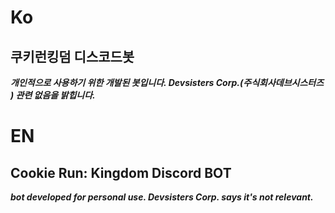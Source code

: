 # Ko
## 쿠키런킹덤 디스코드봇
***개인적으로 사용하기 위한 개발된 봇입니다.
Devsisters Corp.(주식회사데브시스터즈 ) 관련 없음을 밝힙니다.***



# EN
## Cookie Run: Kingdom Discord BOT
***bot developed for personal use.
Devsisters Corp. says it's not relevant.***

